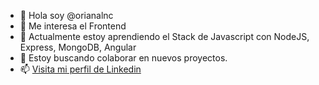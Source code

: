 - 👋 Hola soy @orianalnc
- 👀 Me interesa el Frontend
- 🌱 Actualmente estoy aprendiendo el Stack de Javascript con NodeJS, Express, MongoDB, Angular
- 💞️ Estoy buscando colaborar en nuevos proyectos.
- 📫 [Visita mi perfil de Linkedin](https://www.linkedin.com/in/orianalnc/)

<!---
orianalnc/orianalnc is a ✨ special ✨ repository because its `README.md` (this file) appears on your GitHub profile.
You can click the Preview link to take a look at your changes.
--->
